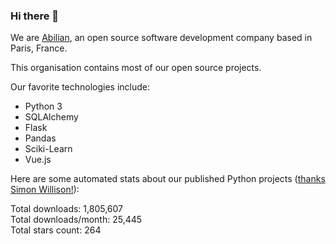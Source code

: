 ### Hi there 👋

We are [Abilian](https://abilian.com/), an open source software development company based in Paris, France.

This organisation contains most of our open source projects.

Our favorite technologies include:

- Python 3
- SQLAlchemy
- Flask
- Pandas
- Sciki-Learn
- Vue.js

Here are some automated stats about our published Python projects
([thanks Simon Willison!][sw-post]):

<!--marker-->
Total downloads: 1,805,607<br>
Total downloads/month: 25,445<br>
Total stars count: 264
<!--end-->

[sw-post]: https://simonwillison.net/2020/Jul/10/self-updating-profile-readme/